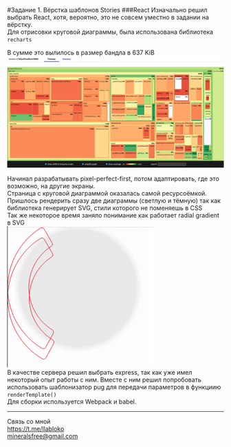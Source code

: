 #Задание 1. Вёрстка шаблонов Stories
###React
Изначально решил выбрать React, хотя, вероятно, это не совсем уместно в задании на вёрстку.  
Для отрисовки круговой диаграммы, была использована библиотека ```recharts``` 


В сумме это вылилось в размер бандла в 637 KiB
![bundle](./docs/bundle.png)

Начинал разрабатывать pixel-perfect-first, потом адаптировать, где это возможно, на другие экраны.  
Страница с круговой диаграммой оказалась самой ресурсоёмкой. Пришлось рендерить сразу две диаграммы (светлую и тёмную) так как библиотека генерирует SVG, стили которого не поменяешь в CSS  
Так же некоторое время заняло понимание как работает radial gradient в SVG  
![radial-gradient](./docs/SVG-radial-gradient.png)  
В качестве сервера решил выбрать express, так как уже имел некоторый опыт работы с ним.
Вместе с ним решил попробовать использовать шаблонизатор pug для передачи параметров в функциию ```renderTemplate()```  
Для сборки используется Webpack и babel.

  
------  
Связь со мной  
https://t.me/llabloko  
mineralsfree@gmail.com  
